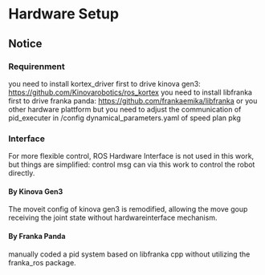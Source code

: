# Hardware Setup

## Notice

### Requirenment
you need to install kortex_driver first to drive kinova gen3: https://github.com/Kinovarobotics/ros_kortex
you need to install libfranka  first to drive franka panda: https://github.com/frankaemika/libfranka
or you other hardware plattform but you need to adjust the communication of pid_executer in /config dynamical_parameters.yaml of speed plan pkg

### Interface
For more flexible control, ROS Hardware Interface is not used in this work, but things are simplified: control msg can via this work to control the robot directly.

#### By Kinova Gen3
The moveit config of kinova gen3 is remodified, allowing the move goup receiving the joint state without hardwareinterface mechanism.

#### By Franka Panda
manually coded a pid system based on libfranka cpp without utilizing the franka_ros package.